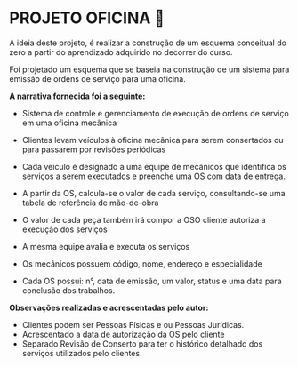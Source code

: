 # **PROJETO OFICINA** 🚗

A ideia deste projeto, é realizar a construção de um esquema conceitual do zero a partir do aprendizado adquirido no decorrer do curso.

Foi projetado um esquema que se baseia na construção de um sistema para emissão de ordens de serviço para uma oficina.

**A narrativa fornecida foi a seguinte:**

- Sistema de controle e gerenciamento de execução de ordens de serviço em uma oficina mecânica

- Clientes levam veículos à oficina mecânica para serem consertados ou para passarem por revisões periódicas

- Cada veículo é designado a uma equipe de mecânicos que identifica os serviços a serem executados e preenche uma OS com data de entrega.

- A partir da OS, calcula-se o valor de cada serviço, consultando-se uma tabela de referência de mão-de-obra

- O valor de cada peça também irá compor a OSO cliente autoriza a execução dos serviços

- A mesma equipe avalia e executa os serviços

- Os mecânicos possuem código, nome, endereço e especialidade

- Cada OS possui: n°, data de emissão, um valor, status e uma data para conclusão dos trabalhos.

  

**Observações realizadas e acrescentadas pelo autor:** 

- Clientes podem ser Pessoas Físicas e ou Pessoas Jurídicas.
- Acrescentado a data de autorização da OS pelo cliente
- Separado Revisão de Conserto para ter o histórico detalhado dos serviços utilizados pelo clientes.

